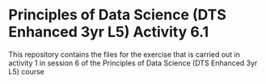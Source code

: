 # Principles of Data Science (DTS Enhanced 3yr L5) Activity 6.1

This repository contains the files for the exercise that is carried out in activity 1 in session 6 of the Principles of Data Science (DTS Enhanced 3yr L5) course
